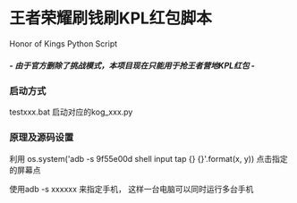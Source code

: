 # 王者荣耀刷钱刷KPL红包脚本
 Honor of Kings Python Script
 
##### - 由于官方删除了挑战模式，本项目现在只能用于抢王者营地KPL红包 -

###
###
###

### 启动方式

testxxx.bat 启动对应的kog_xxx.py

### 原理及源码设置
利用 os.system('adb -s 9f55e00d shell input tap {} {}'.format(x, y)) 点击指定的屏幕点

使用adb -s xxxxxx 来指定手机， 这样一台电脑可以同时运行多台手机
